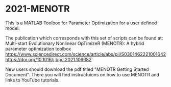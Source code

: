 # 2021-MENOTR
This is a MATLAB Toolbox for Parameter Optimization for a user defined model.  

The publication which corresponds with this set of scripts can be found at:
Multi-start Evolutionary Nonlinear OpTimizeR (MENOTR): A hybrid parameter optimization toolbox
https://www.sciencedirect.com/science/article/abs/pii/S0301462221001642
https://doi.org/10.1016/j.bpc.2021.106682


New users should download the pdf titled "MENOTR Getting Started Document". There you will find instructuions on how to use MENOTR and links to YouTube tutorials. 
